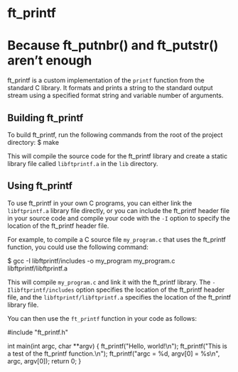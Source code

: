 # ft_printf
Because ft_putnbr() and ft_putstr() aren’t enough
=========

ft_printf is a custom implementation of the `printf` function from the standard C
library. It formats and prints a string to the standard output stream using a
specified format string and variable number of arguments.

Building ft_printf
-----------------

To build ft_printf, run the following commands from the root of the project directory:
$ make

This will compile the source code for the ft_printf library and create a static
library file called `libftprintf.a` in the `lib` directory.

Using ft_printf
---------------

To use ft_printf in your own C programs, you can either link the `libftprintf.a`
library file directly, or you can include the ft_printf header file in your
source code and compile your code with the `-I` option to specify the location
of the ft_printf header file.

For example, to compile a C source file `my_program.c` that uses the ft_printf
function, you could use the following command:

$ gcc -I libftprintf/includes -o my_program my_program.c libftprintf/libftprintf.a


This will compile `my_program.c` and link it with the ft_printf library. The
`-Ilibftprintf/includes` option specifies the location of the ft_printf header
file, and the `libftprintf/libftprintf.a` specifies the location of the
ft_printf library file.

You can then use the `ft_printf` function in your code as follows:

#include "ft_printf.h"

int main(int argc, char **argv) {
ft_printf("Hello, world!\n");
ft_printf("This is a test of the ft_printf function.\n");
ft_printf("argc = %d, argv[0] = %s\n", argc, argv[0]);
return 0;
}
